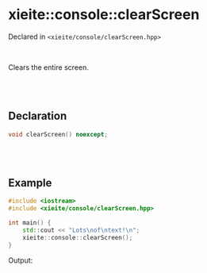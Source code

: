 # xieite::console::clearScreen
Declared in `<xieite/console/clearScreen.hpp>`

<br/>

Clears the entire screen.

<br/><br/>

## Declaration
```cpp
void clearScreen() noexcept;
```

<br/><br/>

## Example
```cpp
#include <iostream>
#include <xieite/console/clearScreen.hpp>

int main() {
	std::cout << "Lots\nof\ntext!\n";
	xieite::console::clearScreen();
}
```
Output:
```
```
